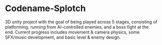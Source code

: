 # Codename-Splotch
 
3D unity project with the goal of being played across 5 stages, consisting of platforming, running from AI-controlled enemies, and a boss fight at the end. Current progress includes movement & camera physics, some SFX/music development, and basic level & enemy design.
